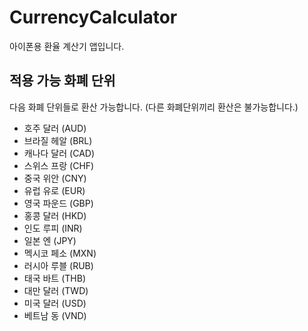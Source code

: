 # CurrencyCalculator

아이폰용 환율 계산기 앱입니다.

## 적용 가능 화폐 단위

다음 화폐 단위들로 환산 가능합니다. (다른 화폐단위끼리 환산은 불가능합니다.)

 * 호주 달러 (AUD)
 * 브라질 헤알 (BRL)
 * 캐나다 달러 (CAD)
 * 스위스 프랑 (CHF)
 * 중국 위안 (CNY)
 * 유럽 유로 (EUR)
 * 영국 파운드 (GBP)
 * 홍콩 달러 (HKD)
 * 인도 루피 (INR)
 * 일본 엔 (JPY)
 * 멕시코 페소 (MXN)
 * 러시아 루블 (RUB)
 * 태국 바트 (THB)
 * 대만 달러 (TWD)
 * 미국 달러 (USD)
 * 베트남 동 (VND)
